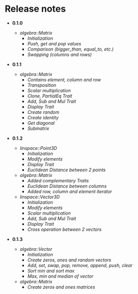 # Release notes
* **0.1.0**
  * *algebra::Matrix*
    * *Initialization*
    * *Push, get and pop  values*
    * *Comparison (bigger_than, equal_to, etc.)*
    * *Swapping (columns and rows)*

* **0.1.1**
  * *algebra::Matrix*
    * *Contains element, column and row*
    * *Transposition*
    * *Scalar multiplication*
    * *Clone, PartialEq Trait*
    * *Add, Sub and Mul Trait*
    * *Display Trait*
    * *Create random*
    * *Create identity*
    * *Get diagonal*
    * *Submatrix*

* **0.1.2**
  * *linspace::Point3D*
    * *Initialization*
    * *Modify elements*        
    * *Display Trait*
    * *Euclidean Distance between 2 points*
  * *algebra::Matrix*
    * *Added complementary Traits*
    * *Euclidean Distance between columns*
    * *Added row, column and element iterator*
  * *linspace::Vector3D*
    * *Initialization*
    * *Modify elements*
    * *Scalar multiplication*
    * *Add, Sub and Mul Trait*
    * *Display Trait*
    * *Cross operation between 2 vectors*

* **0.1.3**
  * *algebra::Vector*
    * *Initialization*
    * *Create zeros, ones and random vectors*
    * *Add, set, swap, pop, remove, append, push, clear*
    * *Sort min and sort max*
    * *Max, min and median of vector*
  * *algebra::Matrix*
    * *Create zeros and ones matrices*
